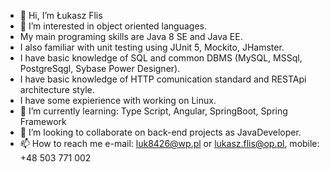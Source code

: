- 👋 Hi, I’m Łukasz Flis
- 👀 I’m interested in object oriented languages.
- My main programing skills are Java 8 SE and Java EE.
- I also familiar with unit testing using JUnit 5, Mockito, JHamster.
- I have basic knowledge of SQL and common DBMS (MySQL, MSSql, PostgreSqgl, Sybase Power Designer).
- I have basic knowledge of HTTP comunication standard and RESTApi architecture style.
- I have some expierience with working on Linux.
- 🌱 I’m currently learning: Type Script, Angular, SpringBoot, Spring Framework
- 💞️ I’m looking to collaborate on back-end projects  as JavaDeveloper.
- 📫 How to reach me e-mail: luk8426@wp.pl or lukasz.flis@op.pl, mobile: +48 503 771 002

<!---
LukaszFlis/LukaszFlis is a ✨ special ✨ repository because its `README.md` (this file) appears on your GitHub profile.
You can click the Preview link to take a look at your changes.
--->
